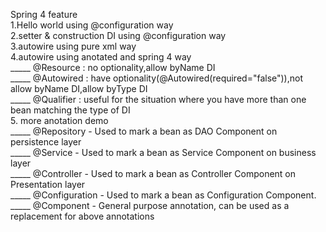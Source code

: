 Spring 4 feature <br /> 
1.Hello world using @configuration way <br />
2.setter & construction DI using @configuration way <br />
3.autowire using pure xml way <br />
4.autowire using anotated and spring 4 way <br />
 _____ @Resource : no optionality,allow byName DI <br />
 _____ @Autowired : have optionality(@Autowired(required="false")),not allow byName DI,allow byType DI <br />
 _____  @Qualifier : useful for the situation where you have more than one bean matching the type of DI <br />
5. more anotation demo<br />
_____	@Repository - Used to mark a bean as DAO Component on persistence layer<br />
_____	@Service - Used to mark a bean as Service Component on business layer<br />
_____	@Controller - Used to mark a bean as Controller Component on Presentation layer<br />
_____	@Configuration - Used to mark a bean as Configuration Component.<br />
_____	@Component - General purpose annotation, can be used as a replacement for above annotations   <br />  